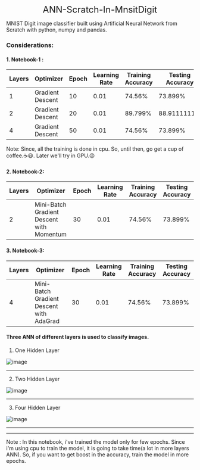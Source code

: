 <!-- <h1><center>ANN-Scratch-In-MnsitDigit</center></h1> -->

<p align="center">
  <font size=5> ANN-Scratch-In-MnsitDigit</font>
<!--   <img src="http://some_place.com/image.png" /> -->
</p>

MNIST Digit image classifier built using Artificial Neural Network from Scratch with python, numpy and pandas. 
  
### Considerations: 
  
  
#### 1. Notebook-1 :  

| Layers | Optimizer | Epoch | Learning Rate| Training Accuracy | Testing Accuracy |
| --- | --- | --- | --- | --- | --- |
| 1 | Gradient Descent | 10 | 0.01 | 74.56% | 73.899%
| 2 | Gradient Descent | 20 | 0.01 | 89.799% | 88.9111111%
| 4 | Gradient Descent | 50 | 0.01 | 74.56% | 73.899%
  
  Note: Since, all the training is done in cpu.  So, until then, go get a cup of coffee.☕😃. Later we'll try in GPU.😉  
   
#### 2. Notebook-2:  

| Layers | Optimizer | Epoch | Learning Rate| Training Accuracy | Testing Accuracy |
| --- | --- | --- | --- | --- | --- |
| 2 | Mini-Batch Gradient Descent with Momentum | 30 | 0.01 | 74.56% | 73.899%

#### 3. Notebook-3:  

| Layers | Optimizer | Epoch | Learning Rate| Training Accuracy | Testing Accuracy |
| --- | --- | --- | --- | --- | --- |
| 4 | Mini-Batch Gradient Descent with AdaGrad | 30 | 0.01 | 74.56% | 73.899%


#### Three ANN of different layers is used to classify images.

1. One Hidden Layer 
  
    
  ![image](https://user-images.githubusercontent.com/40908371/173662434-a87069c7-049c-43be-959f-46b8a26986e5.png)
  

  ---------------------------------------------------------------------------------------------------------------------------------------------------------------------  
    
2. Two Hidden Layer

  
 ![image](https://user-images.githubusercontent.com/40908371/173663019-e7d25df7-4111-4816-b694-cabe61d0f1a1.png)
     

   
   --------------------------------------------------------------------------------------------------------------------------------------------------------------------  
     
3. Four Hidden Layer
  
    
![image](https://user-images.githubusercontent.com/40908371/173862561-57e26da0-49dd-4437-ad12-9440ceaea7c4.png)
  
  

   -------------------------------------------------------------------------------------------------------------------------------------------------------------------- 
   --------------------------------------------------------------------------------------------------------------------------------------------------------------------  
   

  
Note : In this notebook, i've trained the model only for few epochs. Since i'm using cpu to train the model, it is going to take time(a lot in more layers ANN).
So, if you want to get boost in the accuracy, train the model in more epochs. 
